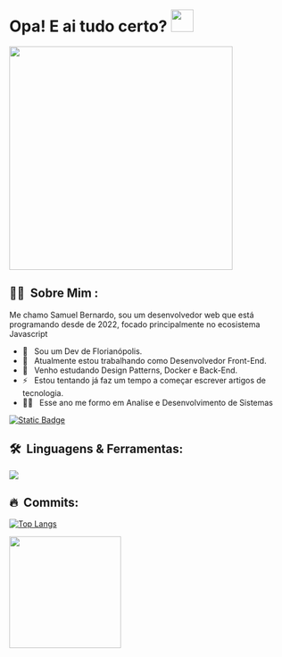 # Opa! E ai tudo certo?&nbsp;<img src="https://media.giphy.com/media/hvRJCLFzcasrR4ia7z/giphy.gif" width="40">
<div>
<img src="https://media1.giphy.com/media/v1.Y2lkPTc5MGI3NjExc2phODFiYnluZHl4eHd1a2pnYzF0a2NtZ2M0ams0Mm9pMG9zam41NCZlcD12MV9pbnRlcm5hbF9naWZfYnlfaWQmY3Q9Zw/HdbUSCP8Avvi2fgv4F/giphy.gif" width="400">
</div>

## 👨‍💻 &nbsp;Sobre Mim :

Me chamo Samuel Bernardo, sou um desenvolvedor web que está programando desde de 2022, focado principalmente no ecosistema Javascript
- 🤠 &nbsp; Sou um Dev de Florianópolis.
- 🔭 &nbsp; Atualmente estou trabalhando como Desenvolvedor Front-End.
- 🌱 &nbsp; Venho estudando Design Patterns, Docker e Back-End.
- ⚡ &nbsp; Estou tentando já faz um tempo a começar escrever artigos de tecnologia.
- 👨‍🎓 &nbsp; Esse ano me formo em Analise e Desenvolvimento de Sistemas

[![Static Badge](https://img.shields.io/badge/Samuel_Bernardo-gray?style=flat&label=LinkedIn&labelColor=blue)](https://www.linkedin.com/in/samuelbernardo/)
 
 
## 🛠 &nbsp;Linguagens & Ferramentas:

  <a href="https://skillicons.dev">
    <img src="https://skillicons.dev/icons?i=ts,js,react,nodejs,nextjs,wordpress,postgres,vscode,git,postman,python,docker,express,prisma,tailwind,vitest,vite,figma&perline=9"/>
  </a>

## 🔥 &nbsp;Commits:

[![Top Langs](https://github-readme-stats.vercel.app/api/top-langs/?username=smkhb&layout=compact&theme=tokyonight&locale=pt-br)](https://github.com/anuraghazra/github-readme-stats)

<img src="https://media1.giphy.com/media/v1.Y2lkPTc5MGI3NjExZWxrZXNxN2tpb3c1d2lmNXFmYmFicnA5a2ZxeWRkN3k5OHUxN3J2aCZlcD12MV9pbnRlcm5hbF9naWZfYnlfaWQmY3Q9cw/vhYfblEzqzdMd2dYV6/giphy.gif" width="200">



